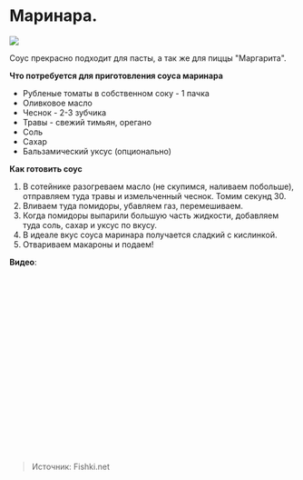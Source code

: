 # Маринара.

![](/images/Kulinar/Sous/sousy_k_makaronam_004.jpg)

Соус прекрасно подходит для пасты, а так же для пиццы "Маргарита".

**Что потребуется для приготовления соуса маринара**

- Рубленые томаты в собственном соку - 1 пачка
- Оливковое масло
- Чеснок - 2-3 зубчика
- Травы - свежий тимьян, орегано
- Соль
- Сахар
- Бальзамический уксус (опционально)

**Как готовить соус**

1. В сотейнике разогреваем масло (не скупимся, наливаем побольше), отправляем туда травы и измельченный чеснок. Томим секунд 30.
2. Вливаем туда помидоры, убавляем газ, перемешиваем.
3. Когда помидоры выпарили большую часть жидкости, добавляем туда соль, сахар и уксус по вкусу.
4. В идеале вкус соуса маринара получается сладкий с кислинкой.
5. Отвариваем макароны и подаем!

**Видео**:

<div class="youtube" id="t3XApS6mBLo" style="width: 560px; height: 315px;"></div>

> Источник: Fishki.net
